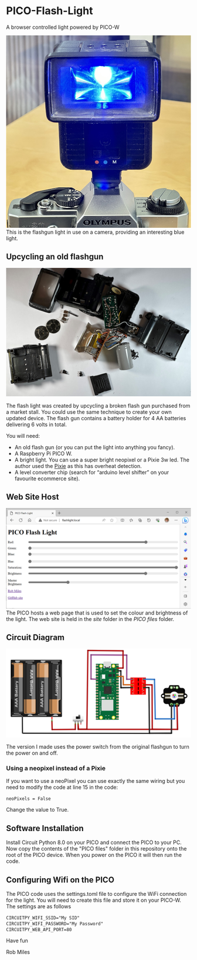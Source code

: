# PICO-Flash-Light
A browser controlled light powered by PICO-W


![Flash light](images/flash.jpg)
This is the flashgun light in use on a camera, providing an interesting blue light.

## Upcycling an old flashgun

![Flash light parts](images/internals.jpg)

The flash light was created by upcycling a broken flash gun purchased from a market stall. You could use the same technique to create your own updated device. The flash gun contains a battery holder for 4 AA batteries delivering 6 volts in total. 

You will need:

* An old flash gun (or you can put the light into anything you fancy).
* A Raspberry Pi PICO W.
* A bright light. You can use a super bright neopixel or a Pixie 3w led. The author used the [Pixie](https://www.adafruit.com/product/2741) as this has overheat detection. 
* A level converter chip (search for “arduino level shifter” on your favourite ecommerce site).

## Web Site Host
![web page interface](images/web.png)
The PICO hosts a web page that is used to set the colour and brightness of the light. The web site is held in the *site* folder in the *PICO files* folder. 

## Circuit Diagram

![Circuit Diagram](images/circuit.png)

The version I made uses the power switch from the original flashgun to turn the power on and off. 
### Using a neopixel instead of a Pixie
If you want to use a neoPixel you can use exactly the same wiring but you need to modify the code at line 15 in the code:

```
neoPixels = False
```

Change the value to True.

## Software Installation

Install Circuit Python 8.0 on your PICO and connect the PICO to your PC. Now copy the contents of the "PICO files" folder in this repository onto the root of the PICO device. When you power on the PICO it will then run the code. 
## Configuring Wifi on the PICO
The PICO code uses the settings.toml file to configure the WiFi connection for the light. You will need to create this file and store it on your PICO-W. The settings are as follows

```
CIRCUITPY_WIFI_SSID="My SID"
CIRCUITPY_WIFI_PASSWORD="My Password"
CIRCUITPY_WEB_API_PORT=80
```
Have fun

Rob Miles